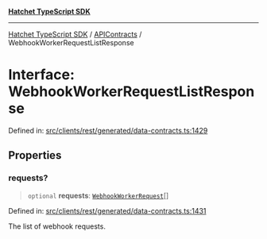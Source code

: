 [**Hatchet TypeScript SDK**](../../../../README.md)

***

[Hatchet TypeScript SDK](../../../../README.md) / [APIContracts](../README.md) / WebhookWorkerRequestListResponse

# Interface: WebhookWorkerRequestListResponse

Defined in: [src/clients/rest/generated/data-contracts.ts:1429](https://github.com/hatchet-dev/hatchet/blob/0288a24f2e9f14787135b399bd47182f4d1260d9/sdks/typescript/src/clients/rest/generated/data-contracts.ts#L1429)

## Properties

### requests?

> `optional` **requests**: [`WebhookWorkerRequest`](WebhookWorkerRequest.md)[]

Defined in: [src/clients/rest/generated/data-contracts.ts:1431](https://github.com/hatchet-dev/hatchet/blob/0288a24f2e9f14787135b399bd47182f4d1260d9/sdks/typescript/src/clients/rest/generated/data-contracts.ts#L1431)

The list of webhook requests.
